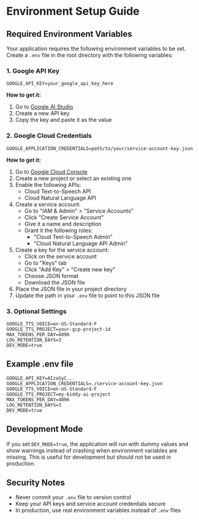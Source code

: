 # Environment Setup Guide

## Required Environment Variables

Your application requires the following environment variables to be set. Create a `.env` file in the root directory with the following variables:

### 1. Google API Key
```
GOOGLE_API_KEY=your_google_api_key_here
```
**How to get it:**
1. Go to [Google AI Studio](https://makersuite.google.com/app/apikey)
2. Create a new API key
3. Copy the key and paste it as the value

### 2. Google Cloud Credentials
```
GOOGLE_APPLICATION_CREDENTIALS=path/to/your/service-account-key.json
```
**How to get it:**
1. Go to [Google Cloud Console](https://console.cloud.google.com/)
2. Create a new project or select an existing one
3. Enable the following APIs:
   - Cloud Text-to-Speech API
   - Cloud Natural Language API
4. Create a service account:
   - Go to "IAM & Admin" > "Service Accounts"
   - Click "Create Service Account"
   - Give it a name and description
   - Grant it the following roles:
     - "Cloud Text-to-Speech Admin"
     - "Cloud Natural Language API Admin"
5. Create a key for the service account:
   - Click on the service account
   - Go to "Keys" tab
   - Click "Add Key" > "Create new key"
   - Choose JSON format
   - Download the JSON file
6. Place the JSON file in your project directory
7. Update the path in your `.env` file to point to this JSON file

### 3. Optional Settings
```
GOOGLE_TTS_VOICE=en-US-Standard-F
GOOGLE_TTS_PROJECT=your-gcp-project-id
MAX_TOKENS_PER_DAY=4096
LOG_RETENTION_DAYS=3
DEV_MODE=true
```

## Example .env file
```
GOOGLE_API_KEY=AIzaSyC...
GOOGLE_APPLICATION_CREDENTIALS=./service-account-key.json
GOOGLE_TTS_VOICE=en-US-Standard-F
GOOGLE_TTS_PROJECT=my-kiddy-ai-project
MAX_TOKENS_PER_DAY=4096
LOG_RETENTION_DAYS=3
DEV_MODE=true
```

## Development Mode
If you set `DEV_MODE=true`, the application will run with dummy values and show warnings instead of crashing when environment variables are missing. This is useful for development but should not be used in production.

## Security Notes
- Never commit your `.env` file to version control
- Keep your API keys and service account credentials secure
- In production, use real environment variables instead of `.env` files 